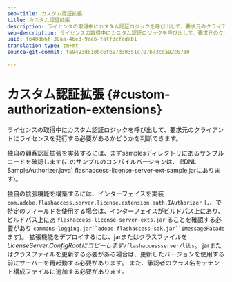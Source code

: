 ```yaml
---
seo-title: カスタム認証拡張
title: カスタム認証拡張
description: ライセンスの取得中にカスタム認証ロジックを呼び出して、要求元のクライアントにライセンスを発行する必要があるかどうかを判断できます。
seo-description: ライセンスの取得中にカスタム認証ロジックを呼び出して、要求元のクライアントにライセンスを発行する必要があるかどうかを判断できます。
uuid: fb40db6f-30aa-46e3-9eeb-faff3cfedab1
translation-type: tm+mt
source-git-commit: fe9493d610bc6fb97d30351c707b73cda92c67a0

---
```



# カスタム認証拡張 {#custom-authorization-extensions}

ライセンスの取得中にカスタム認証ロジックを呼び出して、要求元のクライアントにライセンスを発行する必要があるかどうかを判断できます。

独自の顧客認証拡張を実装するには、まずsamplesディレクトリにあるサンプルコードを確認します(このサンプルのコンパイルバージョンは、 [!DNL SampleAuthorizer.java] flashaccess-license-server-ext-sample.jarにあります)。

独自の拡張機能を構築するには、インターフェイスを実装 `com.adobe.flashaccess.server.license.extension.auth.IAuthorizer` し、で特定のフィールドを使用する場合は、インターフェイスがビルドパス上にあり、ビルドパス上にあ `flashaccess-license-server-exts.jar` ることを確認する必要があり `commons-logging.jar``adobe-flashaccess-sdk.jar``IMessageFacade`ます)。 拡張機能をデプロイするには、jarまたはクラスファイルを *LicenseServer.ConfigRootにコピーします*`/flashaccessserver/libs`。 jarまたはクラスファイルを更新する必要がある場合は、更新したバージョンを使用する前にサーバーを再起動する必要があります。 また、承認者のクラス名をテナント構成ファイルに追加する必要があります。
